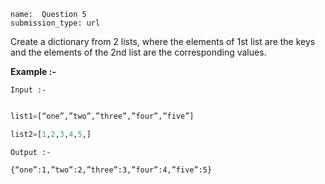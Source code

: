 ﻿```ngMeta
name:  Question 5
submission_type: url
```

Create a dictionary from 2 lists, where the elements of 1st list are the keys and the elements of the 2nd list are the corresponding values.

**Example :-**


`Input :-`
```python

list1=[“one”,”two”,”three”,”four”,”five”]

list2=[1,2,3,4,5,] 
 ```

`Output :- `
``` 
{“one”:1,”two”:2,”three”:3,”four”:4,”five”:5}
 ```
